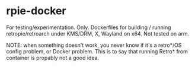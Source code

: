 # rpie-docker

For testing/experimentation. Only. Dockerfiles for building / running retropie/retroarch under KMS/DRM, X, Wayland on x64. Not tested on arm. 

NOTE: when something doesn't work, you never know if it's a retro*/OS config problem, or Docker problem. This is to say that running Retro* from container is propably not a good idea.
